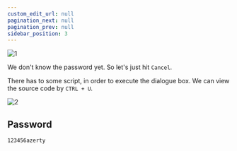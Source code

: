```yaml
---
custom_edit_url: null
pagination_next: null
pagination_prev: null
sidebar_position: 3
---
```


![1](https://github.com/Knign/Write-ups/assets/110326359/1947b522-625e-49b9-89ac-e89c7486ed4f)

We don't know the password yet. So let's just hit `Cancel`.

There has to some script, in order to execute the dialogue box. We can view the source code by `CTRL + U`.

![2](https://github.com/Knign/Write-ups/assets/110326359/18969eca-039c-406a-a80f-64aaaa890386)

## Password
```
123456azerty
```
